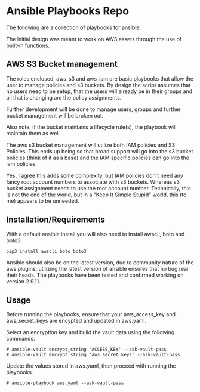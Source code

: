 # Ansible Playbooks Repo

The following are a collection of playbooks for ansible.

The initial design was meant to work on AWS assets through the use of built-in functions.

## AWS S3 Bucket management

The roles enclosed, aws_s3 and aws_iam are basic playbooks that allow the user to manage policies and s3 buckets. By design the script assumes that no users need to be setup, that the users will already be in their groups and all that is changing are the policy assignments.

Further development will be done to manage users, groups and further bucket management will be broken out.

Also note, if the bucket maintains a lifecycle rule(s), the playbook will maintain them as well.

The aws s3 bucket management will utilize both IAM policies and S3 Policies. This ends up being so that broad support will go into the s3 bucket policies (think of it as a base) and the IAM specific policies can go into the iam policies.

Yes, I agree this adds some complexity, but IAM policies don't need any fancy root account numbers to associate with s3 buckets. Whereas s3 bucket assignment needs to use the root account number. Technically, this is not the end of the world, but in a "Keep It Simple Stupid" world, this (to me) appears to be unneeded.

## Installation/Requirements

With a default ansible install you will also need to install awscli, boto and boto3.

```
pip3 install awscli boto boto3
```

Ansible should also be on the latest version, due to community nature of the aws plugins, utilizing the latest version of ansible ensures that no bug rear their heads. The playbooks have been tested and confirmed working on version 2.9.11.

## Usage

Before running the playbooks, ensure that your aws_access_key and aws_secret_keys are encypted and updated in aws.yaml.

Select an encryption key and build the vault data using the following commands.

```
# ansible-vault encrypt_string 'ACCESS_KEY' --ask-vault-pass
# ansible-vault encrypt_string 'aws_secret_keys' --ask-vault-pass
```

Update the values stored in aws.yaml, then proceed with running the playbooks.

```
# ansible-playbook aws.yaml --ask-vault-pass
```